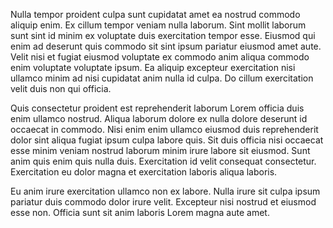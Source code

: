 Nulla tempor proident culpa sunt cupidatat amet ea nostrud commodo aliquip enim. Ex cillum tempor veniam nulla laborum. Sint mollit laborum sunt sint id minim ex voluptate duis exercitation tempor esse. Eiusmod qui enim ad deserunt quis commodo sit sint ipsum pariatur eiusmod amet aute. Velit nisi et fugiat eiusmod voluptate ex commodo anim aliqua commodo enim voluptate voluptate ipsum. Ea aliquip excepteur exercitation nisi ullamco minim ad nisi cupidatat anim nulla id culpa. Do cillum exercitation velit duis non qui officia.

Quis consectetur proident est reprehenderit laborum Lorem officia duis enim ullamco nostrud. Aliqua laborum dolore ex nulla dolore deserunt id occaecat in commodo. Nisi enim enim ullamco eiusmod duis reprehenderit dolor sint aliqua fugiat ipsum culpa labore quis. Sit duis officia nisi occaecat esse minim veniam nostrud laborum minim irure labore sit eiusmod. Sunt anim quis enim quis nulla duis. Exercitation id velit consequat consectetur. Exercitation eu dolor magna et exercitation laboris aliqua laboris.

Eu anim irure exercitation ullamco non ex labore. Nulla irure sit culpa ipsum pariatur duis commodo dolor irure velit. Excepteur nisi nostrud et eiusmod esse non. Officia sunt sit anim laboris Lorem magna aute amet.
